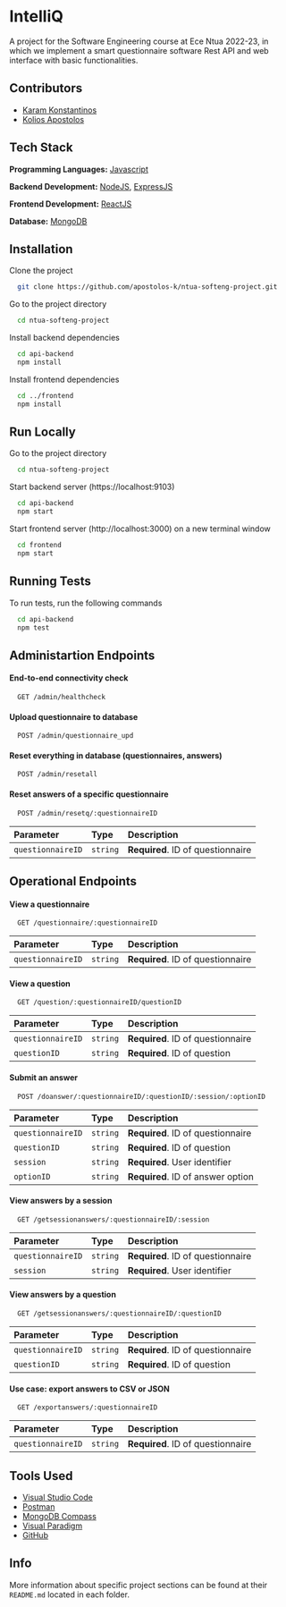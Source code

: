 
# IntelliQ

A project for the Software Engineering course at Ece Ntua 2022-23, in which we implement a smart questionnaire software Rest API and web interface with basic functionalities.




## Contributors

- [Karam Konstantinos](https://github.com/KostasKram)
- [Kolios Apostolos](https://github.com/apostolos-k)



## Tech Stack

**Programming Languages:** [Javascript](https://www.javascript.com/)

**Backend Development:** [NodeJS](https://nodejs.org/en/), [ExpressJS](https://expressjs.com/)

**Frontend Development:** [ReactJS](https://reactjs.org/)

**Database:** [MongoDB](https://www.mongodb.com/)

## Installation

Clone the project

```bash
  git clone https://github.com/apostolos-k/ntua-softeng-project.git
```

Go to the project directory

```bash
  cd ntua-softeng-project
```

Install backend dependencies

```bash
  cd api-backend
  npm install
```
Install frontend dependencies

```bash
  cd ../frontend
  npm install
```

## Run Locally

Go to the project directory

```bash
  cd ntua-softeng-project
```

Start backend server (https://localhost:9103)

```bash
  cd api-backend
  npm start
```

Start frontend server (http://localhost:3000) on a new terminal window

```bash
  cd frontend
  npm start
```

## Running Tests

To run tests, run the following commands

```bash
  cd api-backend
  npm test
```


## Administartion Endpoints

#### End-to-end connectivity check

```text
  GET /admin/healthcheck
```

#### Upload questionnaire to database

```text
  POST /admin/questionnaire_upd
```

#### Reset everything in database (questionnaires, answers)

```text
  POST /admin/resetall
```

#### Reset answers of a specific questionnaire

```text
  POST /admin/resetq/:questionnaireID
```

| Parameter | Type     | Description                       |
| :-------- | :------- | :-------------------------------- |
| `questionnaireID`      | `string` | **Required**. ID of questionnaire |

## Operational Endpoints

#### View a questionnaire 

```text
  GET /questionnaire/:questionnaireID
```
| Parameter | Type     | Description                       |
| :-------- | :------- | :-------------------------------- |
| `questionnaireID`      | `string` | **Required**. ID of questionnaire |

#### View a question

```text
  GET /question/:questionnaireID/questionID
```
| Parameter | Type     | Description                       |
| :-------- | :------- | :-------------------------------- |
| `questionnaireID`      | `string` | **Required**. ID of questionnaire|
| `questionID`      | `string` | **Required**. ID of question |

#### Submit an answer

```text
  POST /doanswer/:questionnaireID/:questionID/:session/:optionID
```

| Parameter | Type     | Description                       |
| :-------- | :------- | :-------------------------------- |
| `questionnaireID`      | `string` | **Required**. ID of questionnaire |
| `questionID`      | `string` | **Required**. ID of question |
| `session`      | `string` | **Required**. User identifier |
| `optionID`      | `string` | **Required**. ID of answer option |

#### View answers by a session

```text
  GET /getsessionanswers/:questionnaireID/:session
```

| Parameter | Type     | Description                       |
| :-------- | :------- | :-------------------------------- |
| `questionnaireID`      | `string` | **Required**. ID of questionnaire |
| `session`      | `string` | **Required**. User identifier |

#### View answers by a question

```text
  GET /getsessionanswers/:questionnaireID/:questionID
```

| Parameter | Type     | Description                       |
| :-------- | :------- | :-------------------------------- |
| `questionnaireID`      | `string` | **Required**. ID of questionnaire |
| `questionID`      | `string` | **Required**. ID of question |

#### Use case: export answers to CSV or JSON

```text
  GET /exportanswers/:questionnaireID
```

| Parameter | Type     | Description                       |
| :-------- | :------- | :-------------------------------- |
| `questionnaireID`      | `string` | **Required**. ID of questionnaire |

## Tools Used

- [Visual Studio Code](https://code.visualstudio.com/)
- [Postman](https://www.postman.com/)
- [MongoDB Compass](https://www.mongodb.com/products/compass)
- [Visual Paradigm](https://www.visual-paradigm.com/)
- [GitHub](https://github.com/)


## Info

More information about specific project sections can be found at their `README.md` located in each folder.

